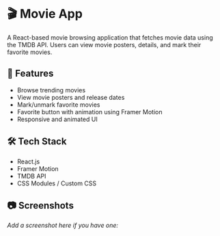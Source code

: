 # 🎬 Movie App

A React-based movie browsing application that fetches movie data using the TMDB API. Users can view movie posters, details, and mark their favorite movies.

## 🚀 Features

- Browse trending movies
- View movie posters and release dates
- Mark/unmark favorite movies
- Favorite button with animation using Framer Motion
- Responsive and animated UI

## 🛠️ Tech Stack

- React.js
- Framer Motion
- TMDB API
- CSS Modules / Custom CSS

## 📷 Screenshots

_Add a screenshot here if you have one:_


